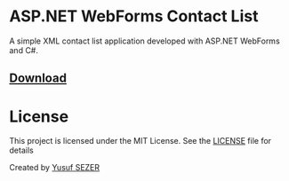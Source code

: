 # ASP.NET WebForms Contact List
A simple XML contact list application developed with ASP.NET WebForms and C#.

## [Download](https://github.com/yusufsefasezer/aspnet-webforms-contact/archive/master.zip)


# License
This project is licensed under the MIT License. See the [LICENSE](LICENSE) file for details

Created by [Yusuf SEZER](http://www.yusufsezer.com)

